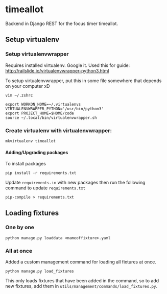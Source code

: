 # timeallot

Backend in Django REST for the focus timer timeallot.


## Setup virtualenv

### Setup virtualenvwrapper
Requires installed virtualenv. Google it.
Used this for guide: http://railslide.io/virtualenvwrapper-python3.html

To setup virtualenvwrapper, put this in some file somewhere that depends on your computer xD
```
vim ~/.zshrc
```

```
export WORKON_HOME=~/.virtualenvs
VIRTUALENVWRAPPER_PYTHON='/usr/bin/python3'
export PROJECT_HOME=$HOME/code
source ~/.local/bin/virtualenvwrapper.sh
```

### Create virtualenv with virtualenvwrapper:
```
mkvirtualenv timeallot
```

#### Adding/Upgrading packages
To install packages
```
pip install -r requirements.txt
```

Update ```requirements.in``` with new packages then run the following command to update ```requirements.txt```
```
pip-compile > requirements.txt
```


## Loading fixtures
### One by one
```
python manage.py loaddata <nameoffixture>.yaml
```
### All at once
Added a custom management command for loading all fixtures at once.
```
python manage.py load_fixtures
```
This only loads fixtures that have been added in the command, so to add
new fixtures, add them in ```utils/management/commands/load_fixtures.py```.